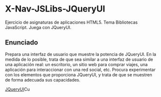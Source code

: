 # X-Nav-JSLibs-JQueryUI
Ejercicio de asignaturas de aplicaciones HTML5. Tema Bibliotecas JavaScript. Juega con JQueryUI.

## Enunciado

Prepara una interfaz de usuario que muestre la potencia de JQueryUI. En la medida de lo posible, trata de que sea similar a una interfaz de usuario de una aplicación real: un escritorio, un sitio web para comprar viajes, una aplicación para interaccionar con una red social, etc. Procura experimentar con los elementos que proporciona JQueryUI, y trata de que se muestren de forma adecuada sus capacidades.

<a href="http://slnruben.github.io/X-Nav-JSLibs-JQueryUI">JQueryUI</a>Cu
